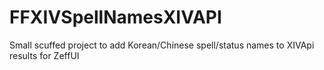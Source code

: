 # FFXIVSpellNamesXIVAPI

Small scuffed project to add Korean/Chinese spell/status names to XIVApi results for ZeffUI
